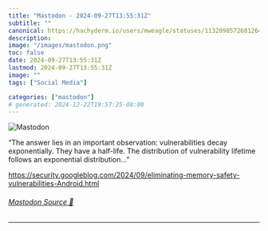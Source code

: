 ```yaml
---
title: "Mastodon - 2024-09-27T13:55:31Z"
subtitle: ""
canonical: https://hachyderm.io/users/mweagle/statuses/113209857268126494
description:
image: "/images/mastodon.png"
toc: false
date: 2024-09-27T13:55:31Z
lastmod: 2024-09-27T13:55:31Z
image: ""
tags: ["Social Media"]

categories: ["mastodon"]
# generated: 2024-12-22T19:57:25-08:00
---
```

![Mastodon](/images/mastodon.png)

<p>“The answer lies in an important observation: vulnerabilities decay exponentially. They have a half-life. The distribution of vulnerability lifetime follows an exponential distribution…”</p><p><a href="https://security.googleblog.com/2024/09/eliminating-memory-safety-vulnerabilities-Android.html" target="_blank" rel="nofollow noopener noreferrer" translate="no"><span class="invisible">https://</span><span class="ellipsis">security.googleblog.com/2024/0</span><span class="invisible">9/eliminating-memory-safety-vulnerabilities-Android.html</span></a></p>


###### [Mastodon Source 🐘](https://hachyderm.io/@mweagle/113209857268126494)

___
